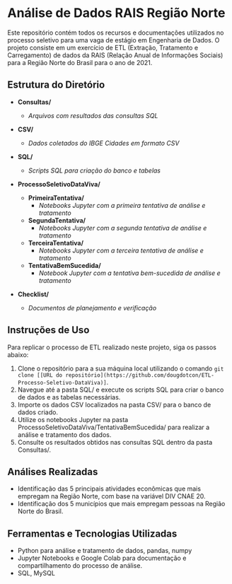 # Análise de Dados RAIS Região Norte

Este repositório contém todos os recursos e documentações utilizados no processo seletivo para uma vaga de estágio em Engenharia de Dados. O projeto consiste em um exercício de ETL (Extração, Tratamento e Carregamento) de dados da RAIS (Relação Anual de Informações Sociais) para a Região Norte do Brasil para o ano de 2021.

## Estrutura do Diretório

- **Consultas/**
  - *Arquivos com resultados das consultas SQL*
  
- **CSV/**
  - *Dados coletados do IBGE Cidades em formato CSV*
  
- **SQL/**
  - *Scripts SQL para criação do banco e tabelas*
  
- **ProcessoSeletivoDataViva/**
  - **PrimeiraTentativa/**
    - *Notebooks Jupyter com a primeira tentativa de análise e tratamento*
  - **SegundaTentativa/**
    - *Notebooks Jupyter com a segunda tentativa de análise e tratamento*
  - **TerceiraTentativa/**
    - *Notebooks Jupyter com a terceira tentativa de análise e tratamento*
  - **TentativaBemSucedida/**
    - *Notebook Jupyter com a tentativa bem-sucedida de análise e tratamento*
    
- **Checklist/**
  - *Documentos de planejamento e verificação*

## Instruções de Uso

Para replicar o processo de ETL realizado neste projeto, siga os passos abaixo:

1. Clone o repositório para a sua máquina local utilizando o comando `git clone [[URL do repositório](https://github.com/dougdotcon/ETL-Processo-Seletivo-DataViva)]`.
2. Navegue até a pasta SQL/ e execute os scripts SQL para criar o banco de dados e as tabelas necessárias.
3. Importe os dados CSV localizados na pasta CSV/ para o banco de dados criado.
4. Utilize os notebooks Jupyter na pasta ProcessoSeletivoDataViva/TentativaBemSucedida/ para realizar a análise e tratamento dos dados.
5. Consulte os resultados obtidos nas consultas SQL dentro da pasta Consultas/.

## Análises Realizadas

- Identificação das 5 principais atividades econômicas que mais empregam na Região Norte, com base na variável DIV CNAE 20.
- Identificação dos 5 municípios que mais empregam pessoas na Região Norte do Brasil.

## Ferramentas e Tecnologias Utilizadas

- Python para análise e tratamento de dados, pandas, numpy
- Jupyter Notebooks e Google Colab para documentação e compartilhamento do processo de análise.
-  SQL, MySQL
